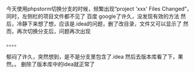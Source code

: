 今天使用phpstorm切换分支的时候，频繁出现“project 'xxx' Files Changed”，同时，左侧栏的项目文件都不见了
百度 google了许久，没发现有效的方法
然后，冷静下来想了想，应该是.idea的问题，删了改目录，文件又可以显示了
然而，再次切换分支后，问题再次出现

。。。。

郁闷了许久，突然想到，是不是分支里包含了.idea
然后去版本库看了下，果然。。 删除了版本库中的idea就正常了
